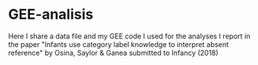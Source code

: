 # GEE-analisis
Here I share a data file and my GEE code I used for the analyses I report in the paper "Infants use category label knowledge to interpret absent reference" by Osina, Saylor &amp; Ganea submitted to Infancy (2018)
